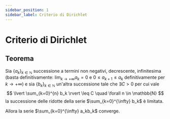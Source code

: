 ```yaml
---
sidebar_position: 1
sidebar_label: Criterio di Dirichlet
---
```


# Criterio di Dirichlet

## Teorema

Sia $\{a_k\}_{k \in \mathbb{N}}$ successione a termini non negativi, decrescente, infinitesima (basta definitivamente: $\lim_{k \rightarrow +\infty} a_k=0$ e $0\leq a_{k+1} \leq a_k$ definitivamente per $k \rightarrow +\infty$) e sia $\{b_k\}_{k\in \mathbb{N}}$ un'altra successione tale che $\exists C>0$ per cui vale
$$
\lvert \sum_{k=0}^{n} b_k \rvert \leq C \quad \forall n \in \mathbb{N}
$$
la successione delle ridotte della serie $\sum_{k=0}^{\infty} b_k$ è limitata.

Allora la serie $\sum_{k=0}^{\infty} a_kb_k$ converge.